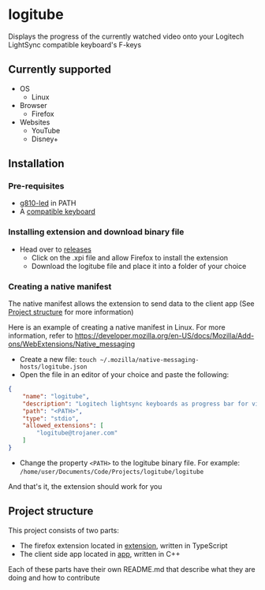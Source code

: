 # logitube
Displays the progress of the currently watched video onto your Logitech LightSync compatible keyboard's F-keys

## Currently supported
+ OS
  + Linux
+ Browser
  + Firefox
+ Websites
  + YouTube
  + Disney+

## Installation

### Pre-requisites
+ [g810-led](https://github.com/MatMoul/g810-led) in PATH
+ A [compatible keyboard](https://github.com/MatMoul/g810-led#compatible-keyboards-)

### Installing extension and download binary file
+ Head over to [releases](https://github.com/TrojanerHD/logitube/releases)
  + Click on the .xpi file and allow Firefox to install the extension
  + Download the logitube file and place it into a folder of your choice
 
### Creating a native manifest
The native manifest allows the extension to send data to the client app (See [Project structure](#project-structure) for more information)

Here is an example of creating a native manifest in Linux. For more information, refer to https://developer.mozilla.org/en-US/docs/Mozilla/Add-ons/WebExtensions/Native_messaging

+ Create a new file: `touch ~/.mozilla/native-messaging-hosts/logitube.json`
+ Open the file in an editor of your choice and paste the following:
```json
{
    "name": "logitube",
    "description": "Logitech lightsync keyboards as progress bar for videos",
    "path": "<PATH>",
    "type": "stdio",
    "allowed_extensions": [
        "logitube@trojaner.com"
    ]
}
```
+ Change the property `<PATH>` to the logitube binary file. For example: `/home/user/Documents/Code/Projects/logitube/logitube`

And that's it, the extension should work for you

## Project structure
This project consists of two parts:

+ The firefox extension located in [extension](https://github.com/TrojanerHD/logitube/blob/main/extension), written in TypeScript
+ The client side app located in [app](https://github.com/TrojanerHD/logitube/blob/main/app), written in C++

Each of these parts have their own README.md that describe what they are doing and how to contribute

